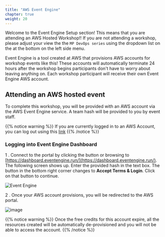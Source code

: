 ```yaml
---
title: "AWS Event Engine"
chapter: true
weight: 20
---
```


Welcome to the Event Engine Setup section! This means that you are attending an AWS Hosted Workshop!! If you are not attending a workshop, please adjust your view the the `MP DevOps series` using the dropdown list on the at the bottom on the left side menu. 

Event Engine is a tool created at AWS that provisions AWS accounts for workshop events like this! These accounts will automatically terminate 24 hours after the workshop begins participants don't have to worry about leaving anything on. Each workshop participant will receive their own Event Engine AWS account. 

## Attending an AWS hosted event

To complete this workshop, you will be provided with an AWS account via the AWS Event Engine service. A team hash will be provided to you by event staff.

{{% notice warning %}}
If you are currently logged in to an AWS Account, you can log out using this [link](https://console.aws.amazon.com/console/logout!doLogout)
{{% /notice %}}

### Logging into Event Engine Dashboard

1 . Connect to the portal by clicking the button or browsing to [https://dashboard.eventengine.run/](https://dashboard.eventengine.run/). The following screen shows up. Enter the provided hash in the text box. The button in the bottom right corner changes to **Accept Terms & Login**. Click on that button to continue.

![Event Engine](/images/event-engine-initial-screen.png)

2 . Once your AWS account provisions, you will be redirected to the AWS portal. 

![image](/images/setup-aws-portal.png)

{{% notice warning %}}
Once the free credits for this account expire, all the resources created will be automatically de-provisioned and you will not be able to access the account.
{{% /notice %}}
